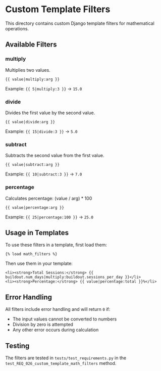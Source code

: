 # Custom Template Filters

This directory contains custom Django template filters for mathematical operations.

## Available Filters

### multiply
Multiplies two values.
```django
{{ value|multiply:arg }}
```
Example: `{{ 5|multiply:3 }}` → `15.0`

### divide
Divides the first value by the second value.
```django
{{ value|divide:arg }}
```
Example: `{{ 15|divide:3 }}` → `5.0`

### subtract
Subtracts the second value from the first value.
```django
{{ value|subtract:arg }}
```
Example: `{{ 10|subtract:3 }}` → `7.0`

### percentage
Calculates percentage: (value / arg) * 100
```django
{{ value|percentage:arg }}
```
Example: `{{ 25|percentage:100 }}` → `25.0`

## Usage in Templates

To use these filters in a template, first load them:

```django
{% load math_filters %}
```

Then use them in your template:

```django
<li><strong>Total Sessions:</strong> {{ buildout.num_days|multiply:buildout.sessions_per_day }}</li>
<li><strong>Percentage:</strong> {{ value|percentage:total }}%</li>
```

## Error Handling

All filters include error handling and will return `0` if:
- The input values cannot be converted to numbers
- Division by zero is attempted
- Any other error occurs during calculation

## Testing

The filters are tested in `tests/test_requirements.py` in the `test_REQ_026_custom_template_math_filters` method. 